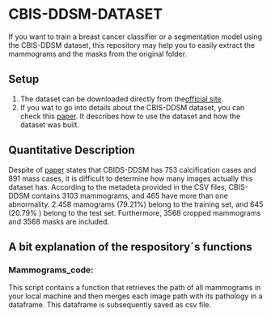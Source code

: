 # CBIS-DDSM-DATASET
If you want to train a breast cancer classifier or a segmentation model using the CBIS-DDSM  dataset, this repository may help you to easily extract the mammograms and the masks from the original folder.

## Setup
1. The dataset can be downloaded directly from the[official site](https://wiki.cancerimagingarchive.net/pages/viewpage.action?pageId=22516629).
2.  If you wat to go into details about the CBIS-DDSM dataset, you can check this [paper](https://www.nature.com/articles/sdata2017177). It describes how to use the dataset and how the dataset was built. 

## Quantitative Description

Despite of [paper](https://www.nature.com/articles/sdata2017177) states that CBIDS-DDSM has 753 calcification cases and 891 mass cases, it is difficult to determine how many images actually this dataset has. According to the metadeta provided in the CSV files, CBIS-DDSM contains 3103 mammograms,  and 465 have more than one abnormality. 2.458 mamograms (79.21%) belong to the training set, and 645 (20.79% ) belong to the test set. Furthermore, 3568 cropped mammograms and 3568 masks are included.

## A bit explanation of the respository´s functions
### Mammograms_code:
This script contains a function that retrieves the path of all mammograms in your local machine and then merges each image path with its pathology in a dataframe. This dataframe is subsequently  saved as csv file. 

